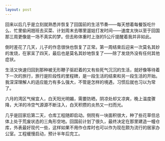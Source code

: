 ```yaml
---
layout: post
---
```


回来以后几乎是立刻就熟悉并恢复了回国前的生活节奏——每天想着每餐饭吃什么、忙里偷闲翘班去买菜、计划周末去哪里遛娃打发时间——速度太快以至于回国那三周更像是一场不真实的梦。但去称体重时上涨的5公斤提醒着我并非如此。

倒时差花了几天，儿子的作息很快也恢复了正常。第一周结束后迎来一次莫名其妙的发烧，在家呆了四天，最后也是莫名其妙地恢复了——除了发烧外没有任何其他症状。

生活又快速归回到那种被无形鞭子驱赶着的又有些死气沉沉的生活，就好像等待着下一次的旅行，旅行是阶段性的里程碑，是一段生活的结束和另一段生活的开始。我深深理解人的适应能力有多么强大，不管是怎样的境遇，习惯后就也习以为常了。

六月的湾区气候宜人，白天阳光明媚，需要防晒，阴凉处却又凉爽，晚上温度骤降，大洋的冷空气源源不断注入，白天积攒的炎热又一扫而光。

几乎是回家后第二天，仓库工程随即启动。侧院有一块面积很大，种了些花草但总体上处于荒废状态的三角形空地。回国前计划了很久，最终决定在那里建造一幢仓库，外表最好现代一些，这样如果不用作仓库时也可以作为现在颇为流行的居家办公室。工程缓慢启动，预计半年后完工。
